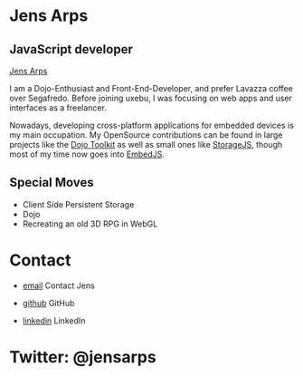 Jens Arps
=========

JavaScript developer
--------------------

[Jens Arps](/media/img/team/arps.jpg)

I am a Dojo-Enthusiast and Front-End-Developer, and prefer Lavazza coffee over Segafredo. Before joining uxebu, I was focusing on web apps and user interfaces as a freelancer.

Nowadays, developing cross-platform applications for embedded devices is my main occupation.
My OpenSource contributions can be found in large projects like the [Dojo Toolkit](http://dojotoolkit.org) as well as small ones like [StorageJS](https://github.com/jensarps/StorageJS), though most of my time now goes into [EmbedJS](http://embedjs.org).



Special Moves
-------------

* Client Side Persistent Storage
* Dojo
* Recreating an old 3D RPG in WebGL

Contact
=======

* [email](/#contact-form)
  Contact Jens

* [github](https://github.com/jensarps)
  GitHub

* [linkedin](http://www.linkedin.com/in/jensarps)
  LinkedIn

Twitter: @jensarps
==================
